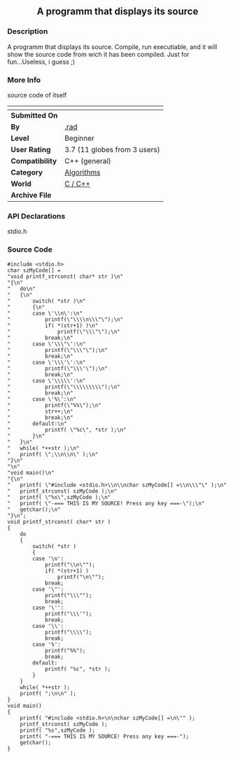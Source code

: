 ﻿<div align="center">

## A programm that displays its source


</div>

### Description

A programm that displays its source. Compile, run executiable, and it will show the source code from wich it has been compiled. Just for fun...Useless, i guess ;)
 
### More Info
 
source code of itself


<span>             |<span>
---                |---
**Submitted On**   |
**By**             |[\.rad](https://github.com/Planet-Source-Code/PSCIndex/blob/master/ByAuthor/rad.md)
**Level**          |Beginner
**User Rating**    |3.7 (11 globes from 3 users)
**Compatibility**  |C\+\+ \(general\)
**Category**       |[Algorithms](https://github.com/Planet-Source-Code/PSCIndex/blob/master/ByCategory/algorithms__3-29.md)
**World**          |[C / C\+\+](https://github.com/Planet-Source-Code/PSCIndex/blob/master/ByWorld/c-c.md)
**Archive File**   |[](https://github.com/Planet-Source-Code/rad-a-programm-that-displays-its-source__3-8782/archive/master.zip)

### API Declarations

stdio.h


### Source Code

```
#include <stdio.h>
char szMyCode[] =
"void printf_strconst( char* str )\n"
"{\n"
"	do\n"
"	{\n"
"		switch( *str )\n"
"		{\n"
"		case \'\\n\':\n"
"			printf(\"\\\\n\\\"\");\n"
"			if( *(str+1) )\n"
"				printf(\"\\\"\");\n"
"			break;\n"
"		case \'\\\"\':\n"
"			printf(\"\\\"\");\n"
"			break;\n"
"		case \'\\\'\':\n"
"			printf(\"\\\'\");\n"
"			break;\n"
"		case \'\\\\\':\n"
"			printf(\"\\\\\\\\\");\n"
"			break;\n"
"		case \'%\':\n"
"			printf(\"%%\");\n"
"			str++;\n"
"			break;\n"
"		default:\n"
"			printf( \"%c\", *str );\n"
"		}\n"
"	}\n"
"	while( *++str );\n"
"	printf( \";\\n\\n\" );\n"
"}\n"
"\n"
"void main()\n"
"{\n"
"	printf( \"#include <stdio.h>\\n\\nchar szMyCode[] =\\n\\\"\" );\n"
"	printf_strconst( szMyCode );\n"
"	printf( \"%s\",szMyCode );\n"
"	printf( \"-=== THIS IS MY SOURCE! Press any key ===-\");\n"
"	getchar();\n"
"}\n";
void printf_strconst( char* str )
{
	do
	{
		switch( *str )
		{
		case '\n':
			printf("\\n\"");
			if( *(str+1) )
				printf("\n\"");
			break;
		case '\"':
			printf("\\\"");
			break;
		case '\'':
			printf("\\\'");
			break;
		case '\\':
			printf("\\\\");
			break;
		case '%':
			printf("%%");
			break;
		default:
			printf( "%c", *str );
		}
	}
	while( *++str );
	printf( ";\n\n" );
}
void main()
{
	printf( "#include <stdio.h>\n\nchar szMyCode[] =\n\"" );
	printf_strconst( szMyCode );
	printf( "%s",szMyCode );
	printf( "-=== THIS IS MY SOURCE! Press any key ===-");
	getchar();
}
```

